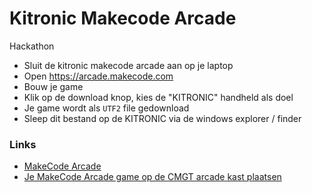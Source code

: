 # Kitronic Makecode Arcade

Hackathon

- Sluit de kitronic makecode arcade aan op je laptop
- Open https://arcade.makecode.com
- Bouw je game 
- Klik op de download knop, kies de "KITRONIC" handheld als doel
- Je game wordt als `UTF2` file gedownload
- Sleep dit bestand op de KITRONIC via de windows explorer / finder

### Links

- [MakeCode Arcade](https://arcade.makecode.com)
- [Je MakeCode Arcade game op de CMGT arcade kast plaatsen](https://github.com/HR-CMGT/arcade-game?tab=readme-ov-file#makecode-arcade)
